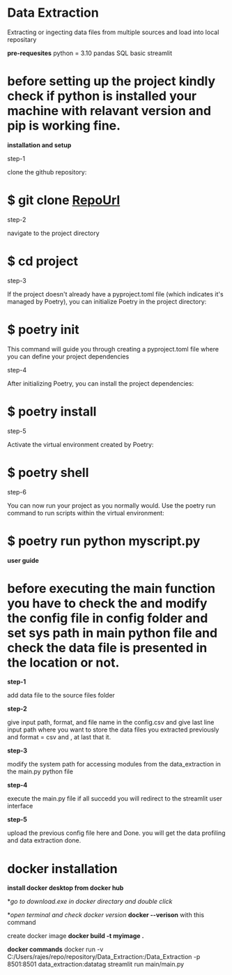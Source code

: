 # Data Extraction
Extracting or ingecting data files from multiple sources and load into local repositary

**pre-requesites**
python = 3.10
pandas
SQL
basic streamlit 

# before setting up the project kindly check if python is installed your machine with relavant version and pip is working fine.

**installation and setup**

step-1

clone the github repository:
# $ git clone [RepoUrl](https://github.com/yourusername/yourproject.git)

step-2

navigate to the project directory
# $ cd project

step-3

If the project doesn't already have a pyproject.toml file (which indicates it's managed by Poetry), you can initialize Poetry in the project directory:
# $ poetry init
This command will guide you through creating a pyproject.toml file where you can define your project dependencies

step-4

After initializing Poetry, you can install the project dependencies:
# $ poetry install

step-5

Activate the virtual environment created by Poetry:
# $ poetry shell

step-6

You can now run your project as you normally would. Use the poetry run command to run scripts within the virtual environment:
# $ poetry run python myscript.py

**user guide**

# before executing the main function you have to check the and modify the config file  in config folder and set sys path in main python file and check the data file is presented in the location or not.

**step-1**

add data file to the source files folder

**step-2**

give input path, format, and file name in the config.csv and give last line input path where you want to store the data files you extracted previously and format = csv and , at last that it.

**step-3**

modify the system path for accessing modules from the data_extraction in the main.py python file

**step-4**

execute the main.py file if all succedd you will redirect to the streamlit user interface

**step-5**

upload the previous config file here and Done. you will get the data profiling and data extraction done.


# docker installation

**install docker desktop from docker hub**

**go to download.exe in docker directary and double click*

**open terminal and check docker version*
**docker --verison** with this command

create docker image 
**docker build -t myimage .**

**docker commands**
docker run -v C:/Users/rajes/repo/repository/Data_Extraction:/Data_Extraction -p 8501:8501 data_extraction:datatag streamlit run main/main.py

